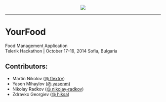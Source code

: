<p align="center"><a href="http://academy.telerik.com/"><img src="https://fbcdn-sphotos-g-a.akamaihd.net/hphotos-ak-xfa1/v/t1.0-9/10616333_10152773611898987_1516577436079999540_n.jpg?oh=403861005cc4e7a72294c35e82ea170e&oe=54B55843&__gda__=1422372526_901aafda3452ceaf0d37d0f7ca4e2b7c" /></a></p>

---

# YourFood
Food Management Application <br/>
Telerik Hackathon | October 17-19, 2014 Sofia, Bulgaria

## Contributors:
* Martin Nikolov ([@ flextry](https://github.com/flextry))
* Yasen Mihaylov ([@ yasenm](https://github.com/yasenm))
* Nikolay Radkov ([@ nikolay-radkov](https://github.com/nikolay-radkov))
* Zdravko Georgiev ([@ hiksa](https://github.com/hiksa))
